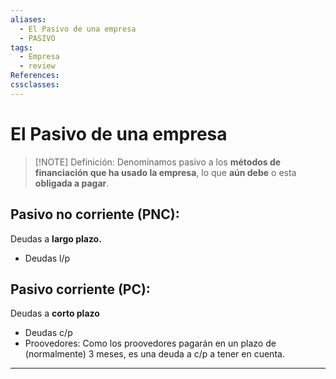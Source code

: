 ```yaml
---
aliases:
  - El Pasivo de una empresa
  - PASIVO
tags:
  - Empresa
  - review
References: 
cssclasses:
---
```

# El Pasivo de una empresa

> [!NOTE] Definición: 
> Denominamos pasivo a los **métodos de financiación que ha usado la empresa**, lo que **aún debe** o esta **obligada a pagar**.
> 

## Pasivo no corriente (PNC):
 Deudas a **largo plazo.** 
 + Deudas l/p

## Pasivo corriente (PC):
Deudas a **corto plazo**
+ Deudas c/p
+ Proovedores: Como los proovedores pagarán en un plazo de (normalmente) 3 meses, es una deuda a c/p a tener en cuenta.
***